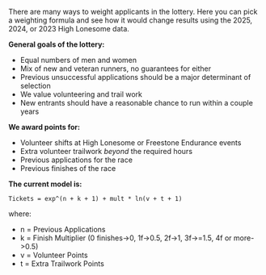There are many ways to weight applicants in the lottery. Here you can pick a weighting formula and see how it would change results using the 2025, 2024, or 2023 High Lonesome data.

**General goals of the lottery:**
- Equal numbers of men and women
- Mix of new and veteran runners, no guarantees for either
- Previous unsuccessful applications should be a major determinant of selection
- We value volunteering and trail work
- New entrants should have a reasonable chance to run within a couple years

**We award points for:**
- Volunteer shifts at High Lonesome or Freestone Endurance events
- Extra volunteer trailwork *beyond* the required hours
- Previous applications for the race
- Previous finishes of the race

**The current model is:**
```
Tickets = exp^(n + k + 1) + mult * ln(v + t + 1)
```
where:
- n = Previous Applications
- k = Finish Multiplier (0 finishes->0, 1f->0.5,  2f->1, 3f->=1.5, 4f or more->0.5)
- v = Volunteer Points
- t = Extra Trailwork Points